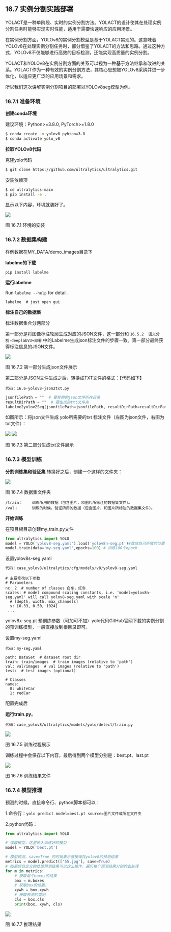 ## 16.7 实例分割实践部署

YOLACT是一种单阶段、实时的实例分割方法。YOLACT的设计使其在处理实例分割任务时能够实现实时性能，适用于需要快速响应的应用场景。

在实例分割方面，YOLOv8的实例分割模型是基于YOLACT实现的。这意味着YOLOv8在处理实例分割任务时，部分借鉴了YOLACT的方法和思路。通过这种方式，YOLOv8不仅能够进行高效的目标检测，还能实现高质量的实例分割。

YOLACT和YOLOv8在实例分割方面的关系可以视为一种基于方法继承和改进的关系。YOLACT作为一种有效的实例分割方法，其核心思想被YOLOv8采纳并进一步优化，以适应更广泛的应用场景和需求。

所以我们这次讲解实例分割项目的部署以YOLOv8seg模型为例。

### 16.7.1 准备环境

**创建conda环境**

建议环境：Python>=3.8.0, PyTorch>=1.8.0

```bash
$ conda create -n yolov8 pyhton=3.8
$ conda activate yolo_v8
```

**拉取YOLOv8代码**

克隆yolo代码

```bash
$ git clone https://github.com/ultralytics/ultralytics.git
```

安装依赖项

```bash
$ cd ultralytics-main
$ pip install -e .
```

显示以下内容，环境就装好了。

 <img src="./img/16.6-环境安装.png"> 

图 16.7.1 环境的安装 

### 16.7.2 数据集构建

样例数据在MY_DATA/demo_images目录下

**labelme的下载**

```
pip install labelme
```

**运行labelme**

Run `labelme --help` for detail.

```
labelme  # just open gui
```

**标注自己的数据集**

标注数据集合分两部分

第一部分是将图像标注轮廓生成对应的JSON文件，这一部分和 `16.5.2  语义分割-deeplabV3+部署` 中的Labelme生成json标注文件的步骤一致。第一部分最终获得标注信息的JSON文件。

 <img src="./img/16.6-labelme生成json.png"> 

图 16.7.2 第一部分生成json文件展示 

第二部分是JSON文件生成之后，转换成TXT文件的格式：【代码如下】

```
代码：16.6-yolov8-json2txt.py
```

```python
jsonfilePath = ""  # 要转换的json文件所在目录
resultDirPath = ""  # 要生成的txt文件夹
labelme2yolov2Seg(jsonfilePath=jsonfilePath, resultDirPath=resultDirPath, classList=["类别1","类别2"])  # 更改为自己的类别名
```

如图所示：将json文件生成 yolo所需要的txt 标注文件（左图为json文件，右图为txt文件）：

<img src="./img/16.6-json文件夹.png">
<img src="./img/16.6-txt文件夹.png">

图 16.7.3 第二部分生成txt文件展示 

### 16.7.3 模型训练

**分割训练集和验证集**
转换好之后，创建一个这样的文件夹：

 <img src="./img/16.6-目录形式.png"> 

图 16.7.4 数据集文件夹 

```
/train：    训练所用的数据（包含图片，和图片所标注的数据集文件）。
/val：      训练的时候，验证所用的数据（包含图片，和图片所标注的数据集文件）。
```

**开始训练**

在项目根目录创建my_train.py文件

```python
from ultralytics import YOLO
model = YOLO('yolov8-seg.yaml').load('yolov8n-seg.pt')#改成自己所放的位置
model.train(data='my-seg.yaml',epochs=100) # 训练100个epoch
```

设置yolov8s-seg.yaml

```python
代码：case_yolov8/ultralytics/cfg/models/v8/yolov8-seg.yaml
```

```
# 主要修改以下参数 
# Parameters
nc: 2  # number of classes 白车，红车
scales: # model compound scaling constants, i.e. 'model=yolov8n-seg.yaml' will call yolov8-seg.yaml with scale 'n'
  # [depth, width, max_channels]
  s: [0.33, 0.50, 1024]
 ...
```

yolov8x-seg.pt 预训练参数（可加可不加）yolo代码GitHub官网下载的实例分割的预训练模型，一般直接放到根目录即可。

设置my-seg.yaml

```
代码：my-seg.yaml
```

```
path: DataSet  # dataset root dir
train: train/images  # train images (relative to 'path') 
val: val/images  # val images (relative to 'path') 
test:  # test images (optional)

# Classes
names:
  0: whiteCar 
  1: redCar
```

配置完成后

**运行train.py**。

```
代码：case_yolov8/ultralytics/models/yolo/detect/train.py
```

 <img src="./img/16.6-训练效果图.png"> 

图 16.7.5 训练过程展示 

训练过程中会保存以下内容，最后得到两个模型分别是：best.pt、last.pt

 <img src="./img/16.6-保存路径.png"> 

图 16.7.6 训练结果文件 

### 16.7.4 模型推理

预测的时候，直接命令行、python脚本都可以：

1.命令行：`yolo predict model=best.pt source=图片文件或所在文件夹`

2.python代码：

```python
from ultralytics import YOLO

# 读取模型，这里传入训练好的模型
model = YOLO('best.pt')

# 模型预测，save=True 的时候表示直接保存yolov8的预测结果
metrics = model.predict(['55.jpg'], save=True)
# 如果想自定义的处理预测结果可以这么操作，遍历每个预测结果分别的去处理
for m in metrics:
    # 获取每个boxes的结果
    box = m.boxes
    # 获取box的位置，
    xywh = box.xywh
    # 获取预测的类别
    cls = box.cls
    print(box, xywh, cls)
```

 <img src="./img/16.6-模型推理.png"> 

图 16.7.7 推理结果 

